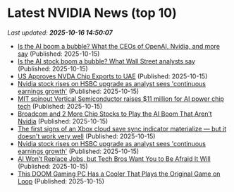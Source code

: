 # Latest NVIDIA News (top 10)
_Last updated: **2025-10-16 14:50:07**_

- [Is the AI boom a bubble? What the CEOs of OpenAI, Nvidia, and more say](https://qz.com/ai-stock-boom-bubble-ceos-sam-altman-jensen-huang-lisa-su) (Published: 2025-10-15)
- [Is the AI stock boom a bubble? What Wall Street analysts say](https://qz.com/ai-stocks-boom-bubble-analysts) (Published: 2025-10-15)
- [US Approves NVDA Chip Exports to UAE](https://biztoc.com/x/b66bf6272472e05d) (Published: 2025-10-15)
- [Nvidia stock rises on HSBC upgrade as analyst sees 'continuous earnings growth'](https://biztoc.com/x/5293cb2d8e629940) (Published: 2025-10-15)
- [MIT spinout Vertical Semiconductor raises $11 million for AI power chip tech](https://ca.news.yahoo.com/mit-spinout-vertical-semiconductor-raises-143310701.html) (Published: 2025-10-15)
- [Broadcom and 2 More Chip Stocks to Play the AI Boom That Aren’t Nvidia](https://biztoc.com/x/a74efd88ab394609) (Published: 2025-10-15)
- [The first signs of an Xbox cloud save sync indicator materialize — but it doesn't work very well](https://www.windowscentral.com/gaming/xbox/the-first-signs-of-an-xbox-cloud-save-sync-indicator-materialize-but-it-doesnt-work-very-well) (Published: 2025-10-15)
- [Nvidia stock rises on HSBC upgrade as analyst sees 'continuous earnings growth'](https://finance.yahoo.com/news/nvidia-stock-rises-on-hsbc-upgrade-as-analyst-sees-continuous-earnings-growth-142604964.html) (Published: 2025-10-15)
- [AI Won’t Replace Jobs, but Tech Bros Want You to Be Afraid It Will](https://gizmodo.com/ai-wont-replace-jobs-tech-bros-want-you-terrified-2000670808) (Published: 2025-10-15)
- [This DOOM Gaming PC Has a Cooler That Plays the Original Game on Loop](https://www.yankodesign.com/2025/10/15/this-doom-gaming-pc-has-a-cooler-that-plays-the-original-game-on-loop/) (Published: 2025-10-15)
